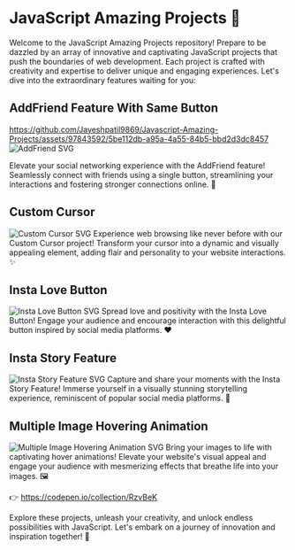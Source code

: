 # JavaScript Amazing Projects 🌟

Welcome to the JavaScript Amazing Projects repository! Prepare to be dazzled by an array of innovative and captivating JavaScript projects that push the boundaries of web development. Each project is crafted with creativity and expertise to deliver unique and engaging experiences. Let's dive into the extraordinary features waiting for you:

## AddFriend Feature With Same Button
https://github.com/Jayeshpatil9869/Javascript-Amazing-Projects/assets/97843592/5be112db-a95a-4a55-84b5-bbd2d3dc8457
![AddFriend SVG](addfriend.svg)

Elevate your social networking experience with the AddFriend feature! Seamlessly connect with friends using a single button, streamlining your interactions and fostering stronger connections online. 💬

## Custom Cursor
![Custom Cursor SVG](customcursor.svg)
Experience web browsing like never before with our Custom Cursor project! Transform your cursor into a dynamic and visually appealing element, adding flair and personality to your website interactions. ✨

## Insta Love Button
![Insta Love Button SVG](instalovebtn.svg)
Spread love and positivity with the Insta Love Button! Engage your audience and encourage interaction with this delightful button inspired by social media platforms. ❤️

## Insta Story Feature
![Insta Story Feature SVG](instastoryfeature.svg)
Capture and share your moments with the Insta Story Feature! Immerse yourself in a visually stunning storytelling experience, reminiscent of popular social media platforms. 📸

## Multiple Image Hovering Animation
![Multiple Image Hovering Animation SVG](multipleimagehovering.svg)
Bring your images to life with captivating hover animations! Elevate your website's visual appeal and engage your audience with mesmerizing effects that breathe life into your images. 🖼️

👉 https://codepen.io/collection/RzvBeK

Explore these projects, unleash your creativity, and unlock endless possibilities with JavaScript. Let's embark on a journey of innovation and inspiration together! 🚀   
